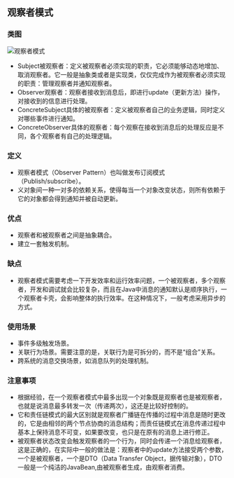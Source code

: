 ## 观察者模式

### 类图

![观察者模式](http://image.leeyom.top/blog/20200815172420.png)

- Subject被观察者：定义被观察者必须实现的职责，它必须能够动态地增加、取消观察者。它一般是抽象类或者是实现类，仅仅完成作为被观察者必须实现的职责：管理观察者并通知观察者。
- Observer观察者：观察者接收到消息后，即进行update（更新方法）操作，对接收到的信息进行处理。
- ConcreteSubject具体的被观察者：定义被观察者自己的业务逻辑，同时定义对哪些事件进行通知。
- ConcreteObserver具体的观察者：每个观察在接收到消息后的处理反应是不同，各个观察者有自己的处理逻辑。

### 定义

- 观察者模式（Observer Pattern）也叫做发布订阅模式（Publish/subscribe）。
- 义对象间一种一对多的依赖关系，使得每当一个对象改变状态，则所有依赖于它的对象都会得到通知并被自动更新。

### 优点

- 观察者和被观察者之间是抽象耦合。
- 建立一套触发机制。

### 缺点

- 观察者模式需要考虑一下开发效率和运行效率问题，一个被观察者，多个观察者，开发和调试就会比较复杂，而且在Java中消息的通知默认是顺序执行，一个观察者卡壳，会影响整体的执行效率。在这种情况下，一般考虑采用异步的方式。

### 使用场景

- 事件多级触发场景。
- 关联行为场景。需要注意的是，关联行为是可拆分的，而不是“组合”关系。
- 跨系统的消息交换场景，如消息队列的处理机制。

### 注意事项

- 根据经验，在一个观察者模式中最多出现一个对象既是观察者也是被观察者，也就是说消息最多转发一次（传递两次），这还是比较好控制的。
- 它和责任链模式的最大区别就是观察者广播链在传播的过程中消息是随时更改的，它是由相邻的两个节点协商的消息结构；而责任链模式在消息传递过程中基本上保持消息不可变，如果要改变，也只是在原有的消息上进行修正。
- 被观察者状态改变会触发观察者的一个行为，同时会传递一个消息给观察者，这是正确的，在实际中一般的做法是：观察者中的update方法接受两个参数，一个是被观察者，一个是DTO（Data Transfer Object，据传输对象），DTO一般是一个纯洁的JavaBean,由被观察者生成，由观察者消费。
